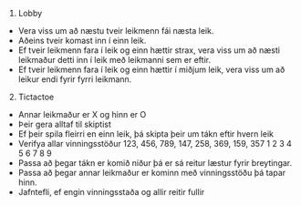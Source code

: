 1. Lobby
- Vera viss um að næstu tveir leikmenn fái næsta leik.
- Aðeins tveir komast inn í einn leik.
- Ef tveir leikmenn fara í leik og einn hættir strax, vera viss um að næsti leikmaður detti inn í leik með leikmanni sem er eftir.
- Ef tveir leikmenn fara í leik og einn hættir í miðjum leik, vera viss um að leikur endi fyrir fyrri leikmann.

2. Tictactoe
- Annar leikmaður er X og hinn er O
- Þeir gera alltaf til skiptist
- Ef þeir spila fleirri en einn leik, þá skipta þeir um tákn eftir hvern leik
- Verifya allar vinningsstöður 123, 456, 789, 147, 258, 369, 159, 357
  1 2 3
  4 5 6
  7 8 9
- Passa að þegar tákn er komið niður þá er sá reitur læstur fyrir breytingar.
- Passa að þegar annar leikmaður er kominn með vinningsstöðu þá tapar hinn.
- Jafntefli, ef engin vinningsstaða og allir reitir fullir
